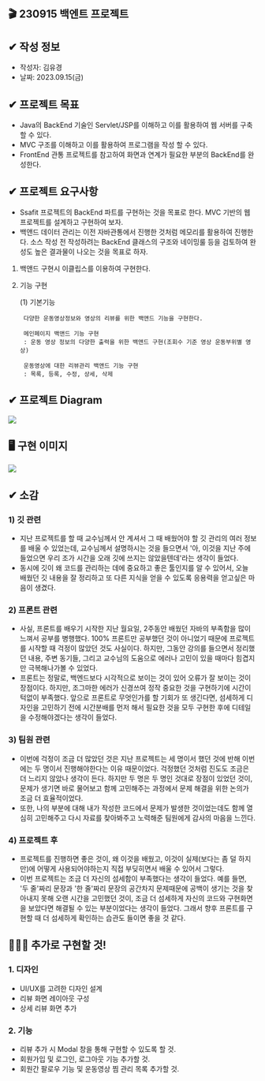 ## 🎬 230915 백엔트 프로젝트

## ✔ 작성 정보

- 작성자: 김유경
- 날짜: 2023.09.15(금)

## ✔ 프로젝트 목표

- Java의 BackEnd 기술인 Servlet/JSP를 이해하고 이를 활용하여 웹 서버를 구축 할
  수 있다.
- MVC 구조를 이해하고 이를 활용하여 프로그램을 작성 할 수 있다.
- FrontEnd 관통 프로젝트를 참고하여 화면과 연계가 필요한 부분의 BackEnd를 완성한다.

## ✔ 프로젝트 요구사항

- Ssafit 프로젝트의 BackEnd 파트를 구현하는 것을 목표로 한다. MVC 기반의 웹
  프로젝트를 설계하고 구현하여 보자.
- 백앤드 데이터 관리는 이전 자바관통에서 진행한 것처럼 메모리를 활용하여
  진행한다. 소스 작성 전 작성하려는 BackEnd 클래스의 구조와 네이밍룰 등을
  검토하여 완성도 높은 결과물이 나오는 것을 목표로 하자.

1.  백앤드 구현시 이클립스를 이용하여 구현한다.
2.  기능 구현

    (1) 기본기능

         다양한 운동영상정보와 영상의 리뷰를 위한 백앤드 기능을 구현한다.

         메인페이지 백앤드 기능 구현
         : 운동 영상 정보의 다양한 출력을 위한 백앤드 구현(조회수 기준 영상 운동부위별 영상)

         운동영상에 대한 리뷰관리 백앤드 기능 구현
         : 목록, 등록, 수정, 상세, 삭제

## ✔ 프로젝트 Diagram

<img src="diagram.jpg">

## 🖥 구현 이미지

<img src="mainImage.png">

## ✔ 소감

### 1) 깃 관련

- 지난 프로젝트를 할 때 교수님께서 안 계셔서 그 때 배웠어야 할 깃 관리의 여러 정보를 배울 수 있었는데, 교수님께서 설명하시는 것을 들으면서 '아, 이것을 지난 주에 들었으면 우리 조가 시간을 오래 깃에 쓰지는 않았을텐데'라는 생각이 들었다.
- 동시에 깃이 왜 코드를 관리하는 데에 중요하고 좋은 툴인지를 알 수 있어서, 오늘 배웠던 깃 내용을 잘 정리하고 또 다른 지식을 얻을 수 있도록 응용력을 얻고싶은 마음이 생겼다.

### 2) 프론트 관련

- 사실, 프론트를 배우기 시작한 지난 월요일, 2주동안 배웠던 자바의 부족함을 많이 느껴서 공부를 병행했다. 100% 프론트만 공부했던 것이 아니었기 때문에 프로젝트를 시작할 때 걱정이 많았던 것도 사실이다. 하지만, 그동안 강의를 들으면서 정리했던 내용, 주변 동기들, 그리고 교수님의 도움으로 에러나 고민이 있을 때마다 힘겹지만 극복해나가볼 수 있었다.
- 프론트는 정말로, 백엔드보다 시각적으로 보이는 것이 있어 오류가 잘 보이는 것이 장점이다. 하지만, 조그마한 에러가 신경쓰여 정작 중요한 것을 구현하기에 시간이 턱없이 부족했다. 앞으로 프론트로 무엇인가를 할 기회가 또 생긴다면, 섬세하게 디자인을 고민하기 전에 시간분배를 먼저 해서 필요한 것을 모두 구현한 후에 디테일을 수정해야겠다는 생각이 들었다.

### 3) 팀원 관련

- 이번에 걱정이 조금 더 많았던 것은 지난 프로젝트는 세 명이서 했던 것에 반해 이번에는 두 명이서 진행해야한다는 이유 때문이었다. 걱정했던 것처럼 진도도 조금은 더 느리지 않았나 생각이 든다. 하지만 두 명은 두 명인 것대로 장점이 있었던 것이, 문제가 생기면 바로 물어보고 함께 고민해주는 과정에서 문제 해결을 위한 논의가 조금 더 효율적이었다.
- 또한, 나의 부분에 대해 내가 작성한 코드에서 문제가 발생한 것이었는데도 함께 열심히 고민해주고 다시 자료를 찾아봐주고 노력해준 팀원에게 감사의 마음을 느낀다.

### 4) 프로젝트 후

- 프로젝트를 진행하면 좋은 것이, 왜 이것을 배웠고, 이것이 실제(보다는 좀 덜 하지만)에 어떻게 사용되어야하는지 직접 부딪히면서 배울 수 있어서 그렇다.
- 이번 프로젝트는 조금 더 자신의 섬세함이 부족했다는 생각이 들었다. 예를 들면, '두 줄'짜리 문장과 '한 줄'짜리 문장의 공간차지 문제때문에 공백이 생기는 것을 찾아내지 못해 오랜 시간을 고민했던 것이, 조금 더 섬세하게 자신의 코드와 구현화면을 보았다면 해결될 수 있는 부분이었다는 생각이 들었다. 그래서 향후 프론트를 구현할 때 더 섬세하게 확인하는 습관도 들이면 좋을 것 같다.

## 🙋🏻‍♀️ 추가로 구현할 것!

### 1. 디자인

- UI/UX를 고려한 디자인 설계
- 리뷰 화면 레이아웃 구성
- 상세 리뷰 화면 추가

### 2. 기능

- 리뷰 추가 시 Modal 창을 통해 구현할 수 있도록 할 것.
- 회원가입 및 로그인, 로그아웃 기능 추가할 것.
- 회원간 팔로우 기능 및 운동영상 찜 관리 목록 추가할 것.
